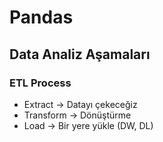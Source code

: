# Pandas

## Data Analiz Aşamaları

### ETL Process
- Extract -> Datayı çekeceğiz
- Transform -> Dönüştürme
- Load -> Bir yere yükle (DW, DL)